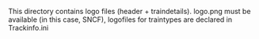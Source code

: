 This directory contains logo files (header + traindetails). logo.png must be available (in this case, SNCF), logofiles for traintypes are declared in Trackinfo.ini
